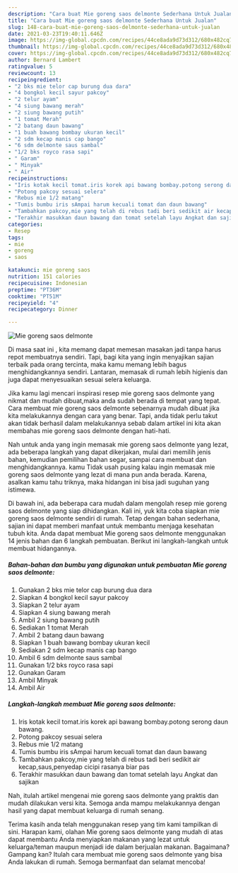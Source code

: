 ```yaml
---
description: "Cara buat Mie goreng saos delmonte Sederhana Untuk Jualan"
title: "Cara buat Mie goreng saos delmonte Sederhana Untuk Jualan"
slug: 148-cara-buat-mie-goreng-saos-delmonte-sederhana-untuk-jualan
date: 2021-03-23T19:40:11.646Z
image: https://img-global.cpcdn.com/recipes/44ce8ada9d73d312/680x482cq70/mie-goreng-saos-delmonte-foto-resep-utama.jpg
thumbnail: https://img-global.cpcdn.com/recipes/44ce8ada9d73d312/680x482cq70/mie-goreng-saos-delmonte-foto-resep-utama.jpg
cover: https://img-global.cpcdn.com/recipes/44ce8ada9d73d312/680x482cq70/mie-goreng-saos-delmonte-foto-resep-utama.jpg
author: Bernard Lambert
ratingvalue: 5
reviewcount: 13
recipeingredient:
- "2 bks mie telor cap burung dua dara"
- "4 bongkol kecil sayur pakcoy"
- "2 telur ayam"
- "4 siung bawang merah"
- "2 siung bawang putih"
- "1 tomat Merah"
- "2 batang daun bawang"
- "1 buah bawang bombay ukuran kecil"
- "2 sdm kecap manis cap bango"
- "6 sdm delmonte saus sambal"
- "1/2 bks royco rasa sapi"
- " Garam"
- " Minyak"
- " Air"
recipeinstructions:
- "Iris kotak kecil tomat.iris korek api bawang bombay.potong serong daun bawang."
- "Potong pakcoy sesuai selera"
- "Rebus mie 1/2 matang"
- "Tumis bumbu iris sAmpai harum kecuali tomat dan daun bawang"
- "Tambahkan pakcoy,mie yang telah di rebus tadi beri sedikit air kecap,saus,penyedap cicipi rasanya biar pas"
- "Terakhir masukkan daun bawang dan tomat setelah layu Angkat dan sajikan"
categories:
- Resep
tags:
- mie
- goreng
- saos

katakunci: mie goreng saos 
nutrition: 151 calories
recipecuisine: Indonesian
preptime: "PT36M"
cooktime: "PT51M"
recipeyield: "4"
recipecategory: Dinner

---
```



![Mie goreng saos delmonte](https://img-global.cpcdn.com/recipes/44ce8ada9d73d312/680x482cq70/mie-goreng-saos-delmonte-foto-resep-utama.jpg)

Di masa  saat ini , kita memang dapat memesan masakan jadi tanpa harus repot membuatnya sendiri. Tapi, bagi kita yang ingin menyajikan sajian terbaik pada orang tercinta, maka kamu memang lebih bagus menghidangkannya sendiri. Lantaran, memasak di rumah lebih higienis dan juga dapat menyesuaikan sesuai selera keluarga.

Jika kamu lagi mencari inspirasi resep mie goreng saos delmonte yang nikmat dan mudah dibuat,maka anda sudah berada di tempat yang tepat. Cara membuat mie goreng saos delmonte  sebenarnya mudah dibuat jika kita melakukannya dengan cara yang benar. Tapi, anda tidak perlu takut akan tidak berhasil dalam melakukannya 
sebab dalam artikel ini kita akan membahas mie goreng saos delmonte dengan hati-hati.  



Nah untuk anda yang ingin memasak mie goreng saos delmonte yang lezat, ada beberapa langkah yang dapat dikerjakan, mulai dari memilih jenis bahan, kemudian pemilihan bahan segar, sampai cara membuat dan menghidangkannya. kamu Tidak usah pusing kalau ingin memasak mie goreng saos delmonte yang lezat di mana pun anda berada. Karena, asalkan kamu  tahu triknya, maka hidangan ini bisa jadi suguhan yang istimewa.

Di bawah ini, ada beberapa cara mudah dalam mengolah resep mie goreng saos delmonte yang siap dihidangkan. Kali ini, yuk kita coba siapkan mie goreng saos delmonte sendiri di rumah. Tetap dengan bahan sederhana, sajian ini dapat memberi manfaat untuk membantu menjaga kesehatan tubuh kita. Anda dapat membuat Mie goreng saos delmonte menggunakan 14 jenis bahan dan 6 langkah pembuatan. Berikut ini langkah-langkah untuk membuat hidangannya.

<!--inarticleads1-->

##### Bahan-bahan dan bumbu yang digunakan untuk pembuatan Mie goreng saos delmonte:

1. Gunakan 2 bks mie telor cap burung dua dara
1. Siapkan 4 bongkol kecil sayur pakcoy
1. Siapkan 2 telur ayam
1. Siapkan 4 siung bawang merah
1. Ambil 2 siung bawang putih
1. Sediakan 1 tomat Merah
1. Ambil 2 batang daun bawang
1. Siapkan 1 buah bawang bombay ukuran kecil
1. Sediakan 2 sdm kecap manis cap bango
1. Ambil 6 sdm delmonte saus sambal
1. Gunakan 1/2 bks royco rasa sapi
1. Gunakan  Garam
1. Ambil  Minyak
1. Ambil  Air




<!--inarticleads2-->

##### Langkah-langkah membuat Mie goreng saos delmonte:

1. Iris kotak kecil tomat.iris korek api bawang bombay.potong serong daun bawang.
1. Potong pakcoy sesuai selera
1. Rebus mie 1/2 matang
1. Tumis bumbu iris sAmpai harum kecuali tomat dan daun bawang
1. Tambahkan pakcoy,mie yang telah di rebus tadi beri sedikit air kecap,saus,penyedap cicipi rasanya biar pas
1. Terakhir masukkan daun bawang dan tomat setelah layu Angkat dan sajikan




Nah, itulah artikel mengenai  mie goreng saos delmonte  yang praktis dan mudah dilakukan versi kita. Semoga anda mampu melakukannya dengan hasil yang dapat membuat keluarga di rumah senang. 

Terima kasih anda telah menggunakan resep yang tim kami tampilkan di sini. Harapan kami, olahan  Mie goreng saos delmonte yang mudah di atas dapat membantu Anda menyiapkan makanan yang lezat untuk keluarga/teman maupun menjadi ide dalam berjualan makanan. Bagaimana? Gampang kan? Itulah cara membuat mie goreng saos delmonte yang bisa Anda lakukan di rumah. Semoga bermanfaat dan selamat mencoba!

